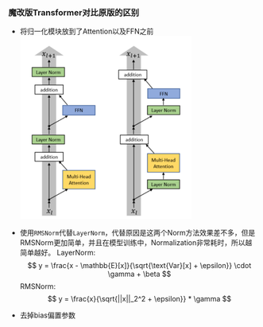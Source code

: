 ### 魔改版Transformer对比原版的区别

- 将归一化模块放到了Attention以及FFN之前
  <img src="1.png" alt="1" style="zoom: 50%;" />

- 使用`RMSNorm`代替`LayerNorm`，代替原因是这两个Norm方法效果差不多，但是RMSNorm更加简单，并且在模型训练中，Normalization非常耗时，所以越简单越好。
  LayerNorm:
  $$
  y = \frac{x - \mathbb{E}[x]}{\sqrt{\text{Var}[x] + \epsilon}} \cdot \gamma + \beta
  $$
  RMSNorm:
  $$
  y = \frac{x}{\sqrt{||x||_2^2 + \epsilon}} * \gamma
  $$

- 去掉bias偏置参数
  